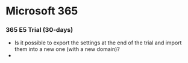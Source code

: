 # Microsoft 365

### 365 E5 Trial (30-days)

- Is it possible to export the settings at the end of the trial and import them into a new one (with a new domain)?
- 
